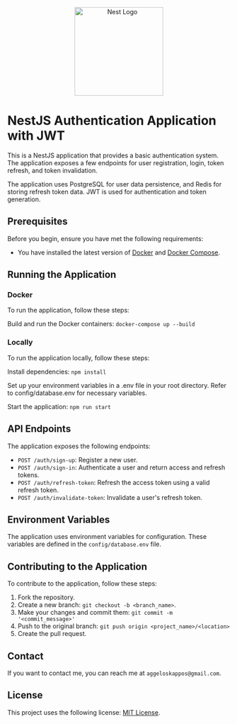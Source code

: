 <p align="center">
  <a href="http://nestjs.com/" target="blank"><img src="https://nestjs.com/img/logo-small.svg" width="200" alt="Nest Logo" /></a>
</p>

[circleci-image]: https://img.shields.io/circleci/build/github/nestjs/nest/master?token=abc123def456
[circleci-url]: https://circleci.com/gh/nestjs/nest

# NestJS Authentication Application with JWT

This is a NestJS application that provides a basic authentication system. The application exposes a few endpoints for user registration, login, token refresh, and token invalidation.

The application uses PostgreSQL for user data persistence, and Redis for storing refresh token data. JWT is used for authentication and token generation.

## Prerequisites

Before you begin, ensure you have met the following requirements:

- You have installed the latest version of [Docker](https://www.docker.com/) and [Docker Compose](https://docs.docker.com/compose/).

## Running the Application

### Docker

To run the application, follow these steps:

Build and run the Docker containers:
```docker-compose up --build```

### Locally
To run the application locally, follow these steps:

Install dependencies:
```npm install```

Set up your environment variables in a .env file in your root directory. 
Refer to config/database.env for necessary variables.

Start the application:
```npm run start```



## API Endpoints

The application exposes the following endpoints:

- `POST /auth/sign-up`: Register a new user.
- `POST /auth/sign-in`: Authenticate a user and return access and refresh tokens.
- `POST /auth/refresh-token`: Refresh the access token using a valid refresh token.
- `POST /auth/invalidate-token`: Invalidate a user's refresh token.

## Environment Variables

The application uses environment variables for configuration. These variables are defined in the `config/database.env` file.

## Contributing to the Application

To contribute to the application, follow these steps:

1. Fork the repository.
2. Create a new branch: `git checkout -b <branch_name>`.
3. Make your changes and commit them: `git commit -m '<commit_message>'`
4. Push to the original branch: `git push origin <project_name>/<location>`
5. Create the pull request.

## Contact

If you want to contact me, you can reach me at `aggeloskappos@gmail.com`.

## License

This project uses the following license: [MIT License](<link>).

